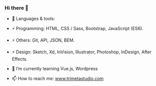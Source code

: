 ### Hi there 👋
<!--
**RibasCode/RibasCode** is a ✨ _special_ ✨ repository because its `README.md` (this file) appears on your GitHub profile.
- 🔭 I’m currently working on ...
- 👯 I’m looking to collaborate on ...
- 🤔 I’m looking for help with ...
- 💬 Ask me about ...
- 😄 Pronouns: ...
- ⚡ Fun fact: ...
-->
- 🔭 Languages & tools:
- ⚡ Programming: HTML, CSS / Sass, Bootstrap, JavaScript (ES6).
- ⚡ Others: Git, API, JSON, BEM.
- ⚡ Design: Sketch, Xd, InVision, Illustrator, Photoshop, InDesign, After Effects.
- 🌱 I’m currently learning Vue.js, Wordpress

- 📫 How to reach me: www.trimetastudio.com
